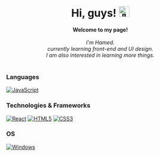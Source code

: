 <h1 align="center">Hi, guys! <img width="28px" alt="👋"></h1>
<p align="center">
   <b>Welcome to my page!</b><br><br>
      <i>
         I'm Hamed.<br>
         currently learning front-end and UI design.<br>
          I am also interested in learning more things.<br>
    </i><br>
</p>

### Languages
[![JavaScript](https://img.shields.io/badge/javascript-black?style=for-the-badge&logo=javascript)](https://github.com/wervlad)



### Technologies & Frameworks

[![React](https://img.shields.io/badge/react-black?style=for-the-badge&logo=react)](https://github.com/wervlad)
[![HTML5](https://img.shields.io/badge/html5-black?style=for-the-badge&logo=html5)](https://hub.docker.com/u/wervlad)
[![CSS3](https://img.shields.io/badge/css3-black?style=for-the-badge&logo=css3)](https://hub.docker.com/u/wervlad)



### OS
[![Windows](https://img.shields.io/badge/Windows-black?style=for-the-badge&logo=Windows)](https://github.com/wervlad)

